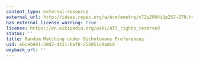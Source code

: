 ```yaml
---
content_type: external-resource
external_url: http://ideas.repec.org/a/ecm/emetrp/v72y2004i1p257-279.html
has_external_license_warning: true
license: https://en.wikipedia.org/wiki/All_rights_reserved
status: ''
title: Random Matching under Dichotomous Preferences
uid: e6ceb981-38d2-4211-baf8-256951c0adc8
wayback_url: ''
---
```

